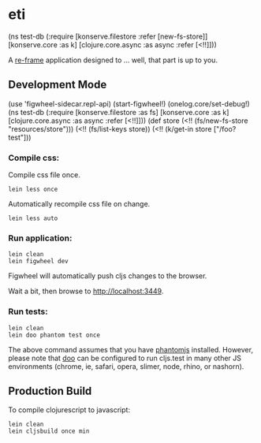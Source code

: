 # eti
(ns test-db (:require [konserve.filestore :refer [new-fs-store]] [konserve.core :as k] [clojure.core.async :as async :refer [<!!]]))


A [re-frame](https://github.com/Day8/re-frame) application designed to ... well, that part is up to you.

## Development Mode
(use 'figwheel-sidecar.repl-api)
(start-figwheel!)
(onelog.core/set-debug!)
(ns test-db (:require [konserve.filestore :as fs] [konserve.core :as k] [clojure.core.async :as async :refer [<!!]]))
(def store (<!! (fs/new-fs-store "resources/store")))
(<!! (fs/list-keys store))
(<!! (k/get-in store ["/foo?test"]))

### Compile css:

Compile css file once.

```
lein less once
```

Automatically recompile css file on change.

```
lein less auto
```

### Run application:

```
lein clean
lein figwheel dev
```

Figwheel will automatically push cljs changes to the browser.

Wait a bit, then browse to [http://localhost:3449](http://localhost:3449).

### Run tests:

```
lein clean
lein doo phantom test once
```

The above command assumes that you have [phantomjs](https://www.npmjs.com/package/phantomjs) installed. However, please note that [doo](https://github.com/bensu/doo) can be configured to run cljs.test in many other JS environments (chrome, ie, safari, opera, slimer, node, rhino, or nashorn).

## Production Build


To compile clojurescript to javascript:

```
lein clean
lein cljsbuild once min
```
